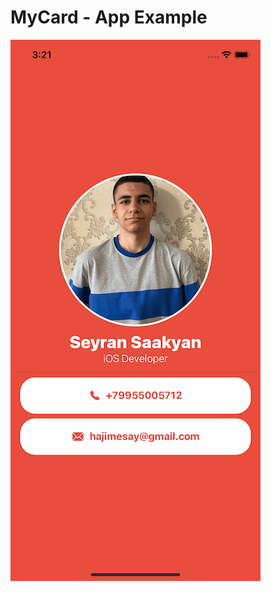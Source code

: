 # MyCard - App Example
![](https://github.com/seyransaakyan/MyCard/blob/main/example.png?raw=true)

